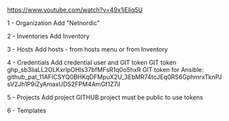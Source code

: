 https://www.youtube.com/watch?v=49x1jEliq5U

1 - Organization
    Add "Netnordic"

2 - Inventories
    Add Inventory

3 - Hosts 
    Add hosts - from hosts menu or from Inventory

4 - Credentials
    Add credential 
    user and GIT token
    GIT token  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
    GIT token for Ansible: 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

5 - Projects 
    Add project 
    GITHUB project must be public to use tokens
    

6 - Templates
